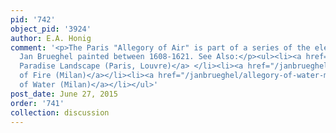 ```yaml
---
pid: '742'
object_pid: '3924'
author: E.A. Honig
comment: '<p>The Paris "Allegory of Air" is part of a series of the elements which
  Jan Brueghel painted between 1608-1621. See Also:</p><ul><li><a href="/janbrueghel/earth-paradise-landscape-paris-louvre">Earth:
  Paradise Landscape (Paris, Louvre)</a> </li><li><a href="/janbrueghel/allegory-of-fire-milan">Allegory
  of Fire (Milan)</a></li><li><a href="/janbrueghel/allegory-of-water-milan">Allegory
  of Water (Milan)</a></li></ul>'
post_date: June 27, 2015
order: '741'
collection: discussion
---
```

